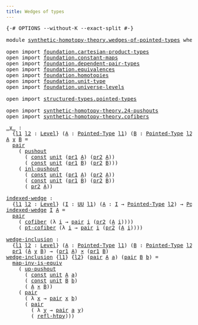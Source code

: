 ```yaml
---
title: Wedges of types
---
```


<pre class="Agda"><a id="41" class="Symbol">{-#</a> <a id="45" class="Keyword">OPTIONS</a> <a id="53" class="Pragma">--without-K</a> <a id="65" class="Pragma">--exact-split</a> <a id="79" class="Symbol">#-}</a>

<a id="84" class="Keyword">module</a> <a id="91" href="synthetic-homotopy-theory.wedges-of-pointed-types.html" class="Module">synthetic-homotopy-theory.wedges-of-pointed-types</a> <a id="141" class="Keyword">where</a>

<a id="148" class="Keyword">open</a> <a id="153" class="Keyword">import</a> <a id="160" href="foundation.cartesian-product-types.html" class="Module">foundation.cartesian-product-types</a>
<a id="195" class="Keyword">open</a> <a id="200" class="Keyword">import</a> <a id="207" href="foundation.constant-maps.html" class="Module">foundation.constant-maps</a>
<a id="232" class="Keyword">open</a> <a id="237" class="Keyword">import</a> <a id="244" href="foundation.dependent-pair-types.html" class="Module">foundation.dependent-pair-types</a>
<a id="276" class="Keyword">open</a> <a id="281" class="Keyword">import</a> <a id="288" href="foundation.equivalences.html" class="Module">foundation.equivalences</a>
<a id="312" class="Keyword">open</a> <a id="317" class="Keyword">import</a> <a id="324" href="foundation.homotopies.html" class="Module">foundation.homotopies</a>
<a id="346" class="Keyword">open</a> <a id="351" class="Keyword">import</a> <a id="358" href="foundation.unit-type.html" class="Module">foundation.unit-type</a>
<a id="379" class="Keyword">open</a> <a id="384" class="Keyword">import</a> <a id="391" href="foundation.universe-levels.html" class="Module">foundation.universe-levels</a>

<a id="419" class="Keyword">open</a> <a id="424" class="Keyword">import</a> <a id="431" href="structured-types.pointed-types.html" class="Module">structured-types.pointed-types</a>

<a id="463" class="Keyword">open</a> <a id="468" class="Keyword">import</a> <a id="475" href="synthetic-homotopy-theory.24-pushouts.html" class="Module">synthetic-homotopy-theory.24-pushouts</a>
<a id="513" class="Keyword">open</a> <a id="518" class="Keyword">import</a> <a id="525" href="synthetic-homotopy-theory.cofibers.html" class="Module">synthetic-homotopy-theory.cofibers</a>
</pre>
<pre class="Agda"><a id="_∨_"></a><a id="573" href="synthetic-homotopy-theory.wedges-of-pointed-types.html#573" class="Function Operator">_∨_</a> <a id="577" class="Symbol">:</a>
  <a id="581" class="Symbol">{</a><a id="582" href="synthetic-homotopy-theory.wedges-of-pointed-types.html#582" class="Bound">l1</a> <a id="585" href="synthetic-homotopy-theory.wedges-of-pointed-types.html#585" class="Bound">l2</a> <a id="588" class="Symbol">:</a> <a id="590" href="Agda.Primitive.html#597" class="Postulate">Level</a><a id="595" class="Symbol">}</a> <a id="597" class="Symbol">(</a><a id="598" href="synthetic-homotopy-theory.wedges-of-pointed-types.html#598" class="Bound">A</a> <a id="600" class="Symbol">:</a> <a id="602" href="structured-types.pointed-types.html#383" class="Function">Pointed-Type</a> <a id="615" href="synthetic-homotopy-theory.wedges-of-pointed-types.html#582" class="Bound">l1</a><a id="617" class="Symbol">)</a> <a id="619" class="Symbol">(</a><a id="620" href="synthetic-homotopy-theory.wedges-of-pointed-types.html#620" class="Bound">B</a> <a id="622" class="Symbol">:</a> <a id="624" href="structured-types.pointed-types.html#383" class="Function">Pointed-Type</a> <a id="637" href="synthetic-homotopy-theory.wedges-of-pointed-types.html#585" class="Bound">l2</a><a id="639" class="Symbol">)</a> <a id="641" class="Symbol">→</a> <a id="643" href="structured-types.pointed-types.html#383" class="Function">Pointed-Type</a> <a id="656" class="Symbol">(</a><a id="657" href="synthetic-homotopy-theory.wedges-of-pointed-types.html#582" class="Bound">l1</a> <a id="660" href="Agda.Primitive.html#810" class="Primitive Operator">⊔</a> <a id="662" href="synthetic-homotopy-theory.wedges-of-pointed-types.html#585" class="Bound">l2</a><a id="664" class="Symbol">)</a>
<a id="666" href="synthetic-homotopy-theory.wedges-of-pointed-types.html#666" class="Bound">A</a> <a id="668" href="synthetic-homotopy-theory.wedges-of-pointed-types.html#573" class="Function Operator">∨</a> <a id="670" href="synthetic-homotopy-theory.wedges-of-pointed-types.html#670" class="Bound">B</a> <a id="672" class="Symbol">=</a>
  <a id="676" href="foundation-core.dependent-pair-types.html#588" class="InductiveConstructor">pair</a>
    <a id="685" class="Symbol">(</a> <a id="687" href="synthetic-homotopy-theory.24-pushouts.html#10950" class="Postulate">pushout</a>
      <a id="701" class="Symbol">(</a> <a id="703" href="foundation-core.constant-maps.html#216" class="Function">const</a> <a id="709" href="foundation.unit-type.html#1084" class="Datatype">unit</a> <a id="714" class="Symbol">(</a><a id="715" href="foundation-core.dependent-pair-types.html#605" class="Field">pr1</a> <a id="719" href="synthetic-homotopy-theory.wedges-of-pointed-types.html#666" class="Bound">A</a><a id="720" class="Symbol">)</a> <a id="722" class="Symbol">(</a><a id="723" href="foundation-core.dependent-pair-types.html#617" class="Field">pr2</a> <a id="727" href="synthetic-homotopy-theory.wedges-of-pointed-types.html#666" class="Bound">A</a><a id="728" class="Symbol">))</a>
      <a id="737" class="Symbol">(</a> <a id="739" href="foundation-core.constant-maps.html#216" class="Function">const</a> <a id="745" href="foundation.unit-type.html#1084" class="Datatype">unit</a> <a id="750" class="Symbol">(</a><a id="751" href="foundation-core.dependent-pair-types.html#605" class="Field">pr1</a> <a id="755" href="synthetic-homotopy-theory.wedges-of-pointed-types.html#670" class="Bound">B</a><a id="756" class="Symbol">)</a> <a id="758" class="Symbol">(</a><a id="759" href="foundation-core.dependent-pair-types.html#617" class="Field">pr2</a> <a id="763" href="synthetic-homotopy-theory.wedges-of-pointed-types.html#670" class="Bound">B</a><a id="764" class="Symbol">)))</a>
    <a id="772" class="Symbol">(</a> <a id="774" href="synthetic-homotopy-theory.24-pushouts.html#11080" class="Postulate">inl-pushout</a>
      <a id="792" class="Symbol">(</a> <a id="794" href="foundation-core.constant-maps.html#216" class="Function">const</a> <a id="800" href="foundation.unit-type.html#1084" class="Datatype">unit</a> <a id="805" class="Symbol">(</a><a id="806" href="foundation-core.dependent-pair-types.html#605" class="Field">pr1</a> <a id="810" href="synthetic-homotopy-theory.wedges-of-pointed-types.html#666" class="Bound">A</a><a id="811" class="Symbol">)</a> <a id="813" class="Symbol">(</a><a id="814" href="foundation-core.dependent-pair-types.html#617" class="Field">pr2</a> <a id="818" href="synthetic-homotopy-theory.wedges-of-pointed-types.html#666" class="Bound">A</a><a id="819" class="Symbol">))</a>
      <a id="828" class="Symbol">(</a> <a id="830" href="foundation-core.constant-maps.html#216" class="Function">const</a> <a id="836" href="foundation.unit-type.html#1084" class="Datatype">unit</a> <a id="841" class="Symbol">(</a><a id="842" href="foundation-core.dependent-pair-types.html#605" class="Field">pr1</a> <a id="846" href="synthetic-homotopy-theory.wedges-of-pointed-types.html#670" class="Bound">B</a><a id="847" class="Symbol">)</a> <a id="849" class="Symbol">(</a><a id="850" href="foundation-core.dependent-pair-types.html#617" class="Field">pr2</a> <a id="854" href="synthetic-homotopy-theory.wedges-of-pointed-types.html#670" class="Bound">B</a><a id="855" class="Symbol">))</a>
      <a id="864" class="Symbol">(</a> <a id="866" href="foundation-core.dependent-pair-types.html#617" class="Field">pr2</a> <a id="870" href="synthetic-homotopy-theory.wedges-of-pointed-types.html#666" class="Bound">A</a><a id="871" class="Symbol">))</a>

<a id="indexed-wedge"></a><a id="875" href="synthetic-homotopy-theory.wedges-of-pointed-types.html#875" class="Function">indexed-wedge</a> <a id="889" class="Symbol">:</a>
  <a id="893" class="Symbol">{</a><a id="894" href="synthetic-homotopy-theory.wedges-of-pointed-types.html#894" class="Bound">l1</a> <a id="897" href="synthetic-homotopy-theory.wedges-of-pointed-types.html#897" class="Bound">l2</a> <a id="900" class="Symbol">:</a> <a id="902" href="Agda.Primitive.html#597" class="Postulate">Level</a><a id="907" class="Symbol">}</a> <a id="909" class="Symbol">(</a><a id="910" href="synthetic-homotopy-theory.wedges-of-pointed-types.html#910" class="Bound">I</a> <a id="912" class="Symbol">:</a> <a id="914" href="foundation-core.universe-levels.html#235" class="Primitive">UU</a> <a id="917" href="synthetic-homotopy-theory.wedges-of-pointed-types.html#894" class="Bound">l1</a><a id="919" class="Symbol">)</a> <a id="921" class="Symbol">(</a><a id="922" href="synthetic-homotopy-theory.wedges-of-pointed-types.html#922" class="Bound">A</a> <a id="924" class="Symbol">:</a> <a id="926" href="synthetic-homotopy-theory.wedges-of-pointed-types.html#910" class="Bound">I</a> <a id="928" class="Symbol">→</a> <a id="930" href="structured-types.pointed-types.html#383" class="Function">Pointed-Type</a> <a id="943" href="synthetic-homotopy-theory.wedges-of-pointed-types.html#897" class="Bound">l2</a><a id="945" class="Symbol">)</a> <a id="947" class="Symbol">→</a> <a id="949" href="structured-types.pointed-types.html#383" class="Function">Pointed-Type</a> <a id="962" class="Symbol">(</a><a id="963" href="synthetic-homotopy-theory.wedges-of-pointed-types.html#894" class="Bound">l1</a> <a id="966" href="Agda.Primitive.html#810" class="Primitive Operator">⊔</a> <a id="968" href="synthetic-homotopy-theory.wedges-of-pointed-types.html#897" class="Bound">l2</a><a id="970" class="Symbol">)</a>
<a id="972" href="synthetic-homotopy-theory.wedges-of-pointed-types.html#875" class="Function">indexed-wedge</a> <a id="986" href="synthetic-homotopy-theory.wedges-of-pointed-types.html#986" class="Bound">I</a> <a id="988" href="synthetic-homotopy-theory.wedges-of-pointed-types.html#988" class="Bound">A</a> <a id="990" class="Symbol">=</a>
  <a id="994" href="foundation-core.dependent-pair-types.html#588" class="InductiveConstructor">pair</a>
    <a id="1003" class="Symbol">(</a> <a id="1005" href="synthetic-homotopy-theory.cofibers.html#563" class="Function">cofiber</a> <a id="1013" class="Symbol">(λ</a> <a id="1016" href="synthetic-homotopy-theory.wedges-of-pointed-types.html#1016" class="Bound">i</a> <a id="1018" class="Symbol">→</a> <a id="1020" href="foundation-core.dependent-pair-types.html#588" class="InductiveConstructor">pair</a> <a id="1025" href="synthetic-homotopy-theory.wedges-of-pointed-types.html#1016" class="Bound">i</a> <a id="1027" class="Symbol">(</a><a id="1028" href="foundation-core.dependent-pair-types.html#617" class="Field">pr2</a> <a id="1032" class="Symbol">(</a><a id="1033" href="synthetic-homotopy-theory.wedges-of-pointed-types.html#988" class="Bound">A</a> <a id="1035" href="synthetic-homotopy-theory.wedges-of-pointed-types.html#1016" class="Bound">i</a><a id="1036" class="Symbol">))))</a>
    <a id="1045" class="Symbol">(</a> <a id="1047" href="synthetic-homotopy-theory.cofibers.html#1137" class="Function">pt-cofiber</a> <a id="1058" class="Symbol">(λ</a> <a id="1061" href="synthetic-homotopy-theory.wedges-of-pointed-types.html#1061" class="Bound">i</a> <a id="1063" class="Symbol">→</a> <a id="1065" href="foundation-core.dependent-pair-types.html#588" class="InductiveConstructor">pair</a> <a id="1070" href="synthetic-homotopy-theory.wedges-of-pointed-types.html#1061" class="Bound">i</a> <a id="1072" class="Symbol">(</a><a id="1073" href="foundation-core.dependent-pair-types.html#617" class="Field">pr2</a> <a id="1077" class="Symbol">(</a><a id="1078" href="synthetic-homotopy-theory.wedges-of-pointed-types.html#988" class="Bound">A</a> <a id="1080" href="synthetic-homotopy-theory.wedges-of-pointed-types.html#1061" class="Bound">i</a><a id="1081" class="Symbol">))))</a>

<a id="wedge-inclusion"></a><a id="1087" href="synthetic-homotopy-theory.wedges-of-pointed-types.html#1087" class="Function">wedge-inclusion</a> <a id="1103" class="Symbol">:</a>
  <a id="1107" class="Symbol">{</a><a id="1108" href="synthetic-homotopy-theory.wedges-of-pointed-types.html#1108" class="Bound">l1</a> <a id="1111" href="synthetic-homotopy-theory.wedges-of-pointed-types.html#1111" class="Bound">l2</a> <a id="1114" class="Symbol">:</a> <a id="1116" href="Agda.Primitive.html#597" class="Postulate">Level</a><a id="1121" class="Symbol">}</a> <a id="1123" class="Symbol">(</a><a id="1124" href="synthetic-homotopy-theory.wedges-of-pointed-types.html#1124" class="Bound">A</a> <a id="1126" class="Symbol">:</a> <a id="1128" href="structured-types.pointed-types.html#383" class="Function">Pointed-Type</a> <a id="1141" href="synthetic-homotopy-theory.wedges-of-pointed-types.html#1108" class="Bound">l1</a><a id="1143" class="Symbol">)</a> <a id="1145" class="Symbol">(</a><a id="1146" href="synthetic-homotopy-theory.wedges-of-pointed-types.html#1146" class="Bound">B</a> <a id="1148" class="Symbol">:</a> <a id="1150" href="structured-types.pointed-types.html#383" class="Function">Pointed-Type</a> <a id="1163" href="synthetic-homotopy-theory.wedges-of-pointed-types.html#1111" class="Bound">l2</a><a id="1165" class="Symbol">)</a> <a id="1167" class="Symbol">→</a>
  <a id="1171" href="foundation-core.dependent-pair-types.html#605" class="Field">pr1</a> <a id="1175" class="Symbol">(</a><a id="1176" href="synthetic-homotopy-theory.wedges-of-pointed-types.html#1124" class="Bound">A</a> <a id="1178" href="synthetic-homotopy-theory.wedges-of-pointed-types.html#573" class="Function Operator">∨</a> <a id="1180" href="synthetic-homotopy-theory.wedges-of-pointed-types.html#1146" class="Bound">B</a><a id="1181" class="Symbol">)</a> <a id="1183" class="Symbol">→</a> <a id="1185" class="Symbol">(</a><a id="1186" href="foundation-core.dependent-pair-types.html#605" class="Field">pr1</a> <a id="1190" href="synthetic-homotopy-theory.wedges-of-pointed-types.html#1124" class="Bound">A</a><a id="1191" class="Symbol">)</a> <a id="1193" href="foundation-core.cartesian-product-types.html#590" class="Function Operator">×</a> <a id="1195" class="Symbol">(</a><a id="1196" href="foundation-core.dependent-pair-types.html#605" class="Field">pr1</a> <a id="1200" href="synthetic-homotopy-theory.wedges-of-pointed-types.html#1146" class="Bound">B</a><a id="1201" class="Symbol">)</a>
<a id="1203" href="synthetic-homotopy-theory.wedges-of-pointed-types.html#1087" class="Function">wedge-inclusion</a> <a id="1219" class="Symbol">{</a><a id="1220" href="synthetic-homotopy-theory.wedges-of-pointed-types.html#1220" class="Bound">l1</a><a id="1222" class="Symbol">}</a> <a id="1224" class="Symbol">{</a><a id="1225" href="synthetic-homotopy-theory.wedges-of-pointed-types.html#1225" class="Bound">l2</a><a id="1227" class="Symbol">}</a> <a id="1229" class="Symbol">(</a><a id="1230" href="foundation-core.dependent-pair-types.html#588" class="InductiveConstructor">pair</a> <a id="1235" href="synthetic-homotopy-theory.wedges-of-pointed-types.html#1235" class="Bound">A</a> <a id="1237" href="synthetic-homotopy-theory.wedges-of-pointed-types.html#1237" class="Bound">a</a><a id="1238" class="Symbol">)</a> <a id="1240" class="Symbol">(</a><a id="1241" href="foundation-core.dependent-pair-types.html#588" class="InductiveConstructor">pair</a> <a id="1246" href="synthetic-homotopy-theory.wedges-of-pointed-types.html#1246" class="Bound">B</a> <a id="1248" href="synthetic-homotopy-theory.wedges-of-pointed-types.html#1248" class="Bound">b</a><a id="1249" class="Symbol">)</a> <a id="1251" class="Symbol">=</a>
  <a id="1255" href="foundation-core.equivalences.html#4187" class="Function">map-inv-is-equiv</a>
    <a id="1276" class="Symbol">(</a> <a id="1278" href="synthetic-homotopy-theory.24-pushouts.html#11753" class="Postulate">up-pushout</a>
      <a id="1295" class="Symbol">(</a> <a id="1297" href="foundation-core.constant-maps.html#216" class="Function">const</a> <a id="1303" href="foundation.unit-type.html#1084" class="Datatype">unit</a> <a id="1308" href="synthetic-homotopy-theory.wedges-of-pointed-types.html#1235" class="Bound">A</a> <a id="1310" href="synthetic-homotopy-theory.wedges-of-pointed-types.html#1237" class="Bound">a</a><a id="1311" class="Symbol">)</a>
      <a id="1319" class="Symbol">(</a> <a id="1321" href="foundation-core.constant-maps.html#216" class="Function">const</a> <a id="1327" href="foundation.unit-type.html#1084" class="Datatype">unit</a> <a id="1332" href="synthetic-homotopy-theory.wedges-of-pointed-types.html#1246" class="Bound">B</a> <a id="1334" href="synthetic-homotopy-theory.wedges-of-pointed-types.html#1248" class="Bound">b</a><a id="1335" class="Symbol">)</a>
      <a id="1343" class="Symbol">(</a> <a id="1345" href="synthetic-homotopy-theory.wedges-of-pointed-types.html#1235" class="Bound">A</a> <a id="1347" href="foundation-core.cartesian-product-types.html#590" class="Function Operator">×</a> <a id="1349" href="synthetic-homotopy-theory.wedges-of-pointed-types.html#1246" class="Bound">B</a><a id="1350" class="Symbol">))</a>
    <a id="1357" class="Symbol">(</a> <a id="1359" href="foundation-core.dependent-pair-types.html#588" class="InductiveConstructor">pair</a>
      <a id="1370" class="Symbol">(</a> <a id="1372" class="Symbol">λ</a> <a id="1374" href="synthetic-homotopy-theory.wedges-of-pointed-types.html#1374" class="Bound">x</a> <a id="1376" class="Symbol">→</a> <a id="1378" href="foundation-core.dependent-pair-types.html#588" class="InductiveConstructor">pair</a> <a id="1383" href="synthetic-homotopy-theory.wedges-of-pointed-types.html#1374" class="Bound">x</a> <a id="1385" href="synthetic-homotopy-theory.wedges-of-pointed-types.html#1248" class="Bound">b</a><a id="1386" class="Symbol">)</a>
      <a id="1394" class="Symbol">(</a> <a id="1396" href="foundation-core.dependent-pair-types.html#588" class="InductiveConstructor">pair</a>
        <a id="1409" class="Symbol">(</a> <a id="1411" class="Symbol">λ</a> <a id="1413" href="synthetic-homotopy-theory.wedges-of-pointed-types.html#1413" class="Bound">y</a> <a id="1415" class="Symbol">→</a> <a id="1417" href="foundation-core.dependent-pair-types.html#588" class="InductiveConstructor">pair</a> <a id="1422" href="synthetic-homotopy-theory.wedges-of-pointed-types.html#1237" class="Bound">a</a> <a id="1424" href="synthetic-homotopy-theory.wedges-of-pointed-types.html#1413" class="Bound">y</a><a id="1425" class="Symbol">)</a>
        <a id="1435" class="Symbol">(</a> <a id="1437" href="foundation-core.homotopies.html#741" class="Function">refl-htpy</a><a id="1446" class="Symbol">)))</a>
</pre>